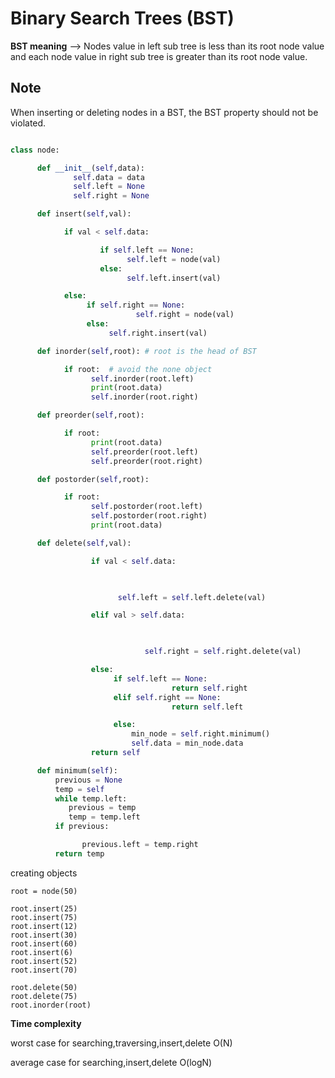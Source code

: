 # Binary Search Trees (BST) 

**BST meaning** --> Nodes value in left sub tree is less than its root node value and each node value in right sub tree is greater than its root node value.   

## Note
When inserting or deleting nodes in a BST, the BST property should not be violated.

```python

class node:

      def __init__(self,data):
              self.data = data
              self.left = None
              self.right = None

      def insert(self,val):

            if val < self.data:

                    if self.left == None:
                          self.left = node(val)
                    else:
                          self.left.insert(val)

            else:
                 if self.right == None:
                            self.right = node(val)
                 else:
                      self.right.insert(val)

      def inorder(self,root): # root is the head of BST

            if root:  # avoid the none object
                  self.inorder(root.left)
                  print(root.data)
                  self.inorder(root.right)

      def preorder(self,root):

            if root:
                  print(root.data)
                  self.preorder(root.left)
                  self.preorder(root.right)

      def postorder(self,root):

            if root:
                  self.postorder(root.left)
                  self.postorder(root.right)
                  print(root.data)

      def delete(self,val):

                  if val < self.data:

                       

                        self.left = self.left.delete(val)                        

                  elif val > self.data:

                             

                              self.right = self.right.delete(val)

                  else:
                       if self.left == None:
                                    return self.right
                       elif self.right == None:
                                    return self.left

                       else:
                           min_node = self.right.minimum()
                           self.data = min_node.data
                  return self

      def minimum(self):
          previous = None
          temp = self
          while temp.left:
             previous = temp
             temp = temp.left
          if previous:

                previous.left = temp.right
          return temp
```
creating objects  
```
root = node(50)

root.insert(25)
root.insert(75)
root.insert(12)
root.insert(30)
root.insert(60)
root.insert(6)
root.insert(52)
root.insert(70)

root.delete(50)
root.delete(75)
root.inorder(root)
```

**Time complexity**  

worst case for searching,traversing,insert,delete O(N)  

average case for searching,insert,delete O(logN)


